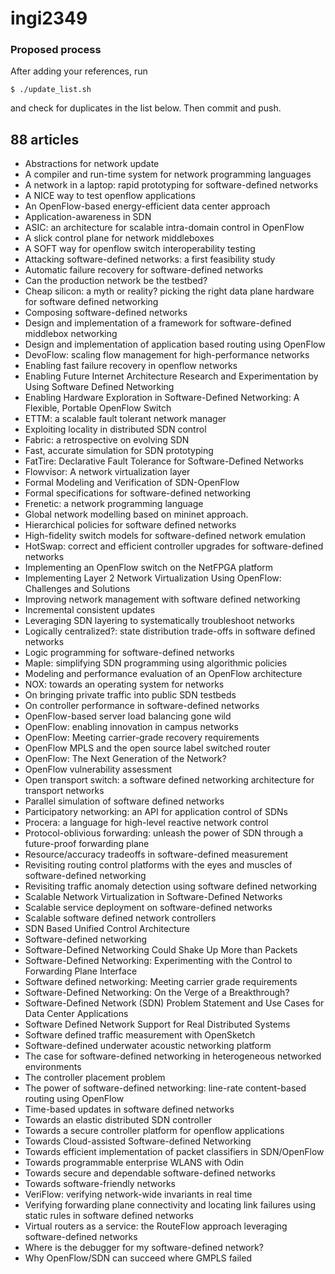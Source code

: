 ingi2349
========

### Proposed process

After adding your references, run

    $ ./update_list.sh

and check for duplicates in the list below.
Then commit and push.

## 88 articles
* Abstractions for network update
* A compiler and run-time system for network programming languages
* A network in a laptop: rapid prototyping for software-defined networks
* A NICE way to test openflow applications
* An OpenFlow-based energy-efficient data center approach
* Application-awareness in SDN
* ASIC: an architecture for scalable intra-domain control in OpenFlow
* A slick control plane for network middleboxes
* A SOFT way for openflow switch interoperability testing
* Attacking software-defined networks: a first feasibility study
* Automatic failure recovery for software-defined networks
* Can the production network be the testbed?
* Cheap silicon: a myth or reality? picking the right data plane hardware for software defined networking
* Composing software-defined networks
* Design and implementation of a framework for software-defined middlebox networking
* Design and implementation of application based routing using OpenFlow
* DevoFlow: scaling flow management for high-performance networks
* Enabling fast failure recovery in openflow networks
* Enabling Future Internet Architecture Research and Experimentation by Using Software Defined Networking
* Enabling Hardware Exploration in Software-Defined Networking: A Flexible, Portable OpenFlow Switch
* ETTM: a scalable fault tolerant network manager
* Exploiting locality in distributed SDN control
* Fabric: a retrospective on evolving SDN
* Fast, accurate simulation for SDN prototyping
* FatTire: Declarative Fault Tolerance for Software-Defined Networks
* Flowvisor: A network virtualization layer
* Formal Modeling and Verification of SDN-OpenFlow
* Formal specifications for software-defined networking
* Frenetic: a network programming language
* Global network modelling based on mininet approach.
* Hierarchical policies for software defined networks
* High-fidelity switch models for software-defined network emulation
* HotSwap: correct and efficient controller upgrades for software-defined networks
* Implementing an OpenFlow switch on the NetFPGA platform
* Implementing Layer 2 Network Virtualization Using OpenFlow: Challenges and Solutions
* Improving network management with software defined networking
* Incremental consistent updates
* Leveraging SDN layering to systematically troubleshoot networks
* Logically centralized?: state distribution trade-offs in software defined networks
* Logic programming for software-defined networks
* Maple: simplifying SDN programming using algorithmic policies
* Modeling and performance evaluation of an OpenFlow architecture
* NOX: towards an operating system for networks
* On bringing private traffic into public SDN testbeds
* On controller performance in software-defined networks
* OpenFlow-based server load balancing gone wild
* OpenFlow: enabling innovation in campus networks
* OpenFlow: Meeting carrier-grade recovery requirements
* OpenFlow MPLS and the open source label switched router
* OpenFlow: The Next Generation of the Network?
* OpenFlow vulnerability assessment
* Open transport switch: a software defined networking architecture for transport networks
* Parallel simulation of software defined networks
* Participatory networking: an API for application control of SDNs
* Procera: a language for high-level reactive network control
* Protocol-oblivious forwarding: unleash the power of SDN through a future-proof forwarding plane
* Resource/accuracy tradeoffs in software-defined measurement
* Revisiting routing control platforms with the eyes and muscles of software-defined networking
* Revisiting traffic anomaly detection using software defined networking
* Scalable Network Virtualization in Software-Defined Networks
* Scalable service deployment on software-defined networks
* Scalable software defined network controllers
* SDN Based Unified Control Architecture
* Software-defined networking
* Software-Defined Networking Could Shake Up More than Packets
* Software-Defined Networking: Experimenting with the Control to Forwarding Plane Interface
* Software defined networking: Meeting carrier grade requirements
* Software-Defined Networking: On the Verge of a Breakthrough?
* Software-Defined Network (SDN) Problem Statement and Use Cases for Data Center Applications
* Software Defined Network Support for Real Distributed Systems
* Software defined traffic measurement with OpenSketch
* Software-defined underwater acoustic networking platform
* The case for software-defined networking in heterogeneous networked environments
* The controller placement problem
* The power of software-defined networking: line-rate content-based routing using OpenFlow
* Time-based updates in software defined networks
* Towards an elastic distributed SDN controller
* Towards a secure controller platform for openflow applications
* Towards Cloud-assisted Software-defined Networking
* Towards efficient implementation of packet classifiers in SDN/OpenFlow
* Towards programmable enterprise WLANS with Odin
* Towards secure and dependable software-defined networks
* Towards software-friendly networks
* VeriFlow: verifying network-wide invariants in real time
* Verifying forwarding plane connectivity and locating link failures using static rules in software defined networks
* Virtual routers as a service: the RouteFlow approach leveraging software-defined networks
* Where is the debugger for my software-defined network?
* Why OpenFlow/SDN can succeed where GMPLS failed
